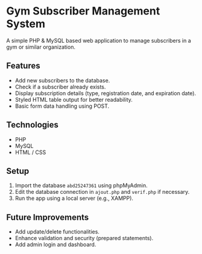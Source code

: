 # Gym Subscriber Management System

A simple PHP & MySQL based web application to manage subscribers in a gym or similar organization.

## Features

- Add new subscribers to the database.
- Check if a subscriber already exists.
- Display subscription details (type, registration date, and expiration date).
- Styled HTML table output for better readability.
- Basic form data handling using POST.

## Technologies

- PHP
- MySQL
- HTML / CSS

## Setup

1. Import the database `abd25247361` using phpMyAdmin.
2. Edit the database connection in `ajout.php` and `verif.php` if necessary.
3. Run the app using a local server (e.g., XAMPP).

## Future Improvements

- Add update/delete functionalities.
- Enhance validation and security (prepared statements).
- Add admin login and dashboard.

